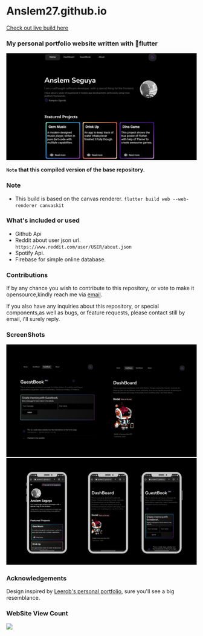 # Anslem27.github.io
<!-- Live Build -->
[Check out live build here](https://anslem27.github.io/)

### My personal portfolio website written with 💙flutter
<!-- Showcase HomePage -->
<img src="showcase/3.png">

__`Note` that this compiled version of the base repository.__

### Note

- This build is based on the canvas renderer. `flutter build web --web-renderer canvaskit`

### What's included or used

- Github Api
- Reddit about user json url.  `https://www.reddit.com/user/USER/about.json`
- Spotify Api.
- Firebase for simple online database.

### Contributions

 If by any chance you wish to contribute to this repository, or vote to make it opensource,kindly reach me via [email](mailto:anslembarn@gmail.com).

If you also have any inquiries about this repository, or special components,as well as bugs, or feature requests, please contact still by email, i'll surely reply.

### ScreenShots

<img src="showcase/2.png">
<!-- Mobile -->
<img src="showcase/1.png">

### Acknowledgements

Design inspired by [Leerob's personal portfolio](https://leerob.io/), sure you'll see a big resemblance.

### __WebSite View Count__

<a href="https://hits.seeyoufarm.com"><img src="https://hits.seeyoufarm.com/api/count/incr/badge.svg?url=https%3A%2F%2Fanslem27.github.io&count_bg=%23BB1313&title_bg=%23000000&icon=flutter.svg&icon_color=%235785DD&title=Viewer+Count&edge_flat=false"/></a>
